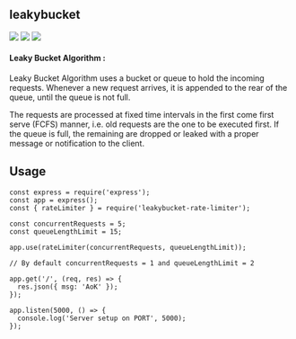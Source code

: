 ## leakybucket

![](https://img.shields.io/badge/npm-v1.0.0-green) ![](https://img.shields.io/badge/leakyBucket-rate%20limit-red) ![](https://img.shields.io/badge/async-queue-orange)

#### Leaky Bucket Algorithm :

Leaky Bucket Algorithm uses a bucket or queue to hold the incoming requests. Whenever a new request arrives, it is appended to the rear of the queue, until the queue is not full.

The requests are processed at fixed time intervals in the first come first serve (FCFS) manner, i.e. old requests are the one to be executed first. If the queue is full, the remaining are dropped or leaked with a proper message or notification to the client.

## Usage

```
const express = require('express');
const app = express();
const { rateLimiter } = require('leakybucket-rate-limiter');

const concurrentRequests = 5;
const queueLengthLimit = 15;

app.use(rateLimiter(concurrentRequests, queueLengthLimit));

// By default concurrentRequests = 1 and queueLengthLimit = 2

app.get('/', (req, res) => {
  res.json({ msg: 'AoK' });
});

app.listen(5000, () => {
  console.log('Server setup on PORT', 5000);
});

```

